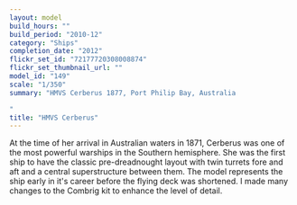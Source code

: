 ```yaml
---
layout: model
build_hours: ""
build_period: "2010-12"
category: "Ships"
completion_date: "2012"
flickr_set_id: "72177720308008874"
flickr_set_thumbnail_url: ""
model_id: "149"
scale: "1/350"
summary: "HMVS Cerberus 1877, Port Philip Bay, Australia

"
title: "HMVS Cerberus"
---
```


At the time of her arrival in Australian waters in 1871, Cerberus was one of the most powerful warships in the Southern hemisphere. She was the first ship to have the classic pre-dreadnought layout with twin turrets fore and aft and a central superstructure between them. The model represents the ship early in it's career before the flying deck was shortened. I made many changes to the Combrig kit to enhance the level of detail.
